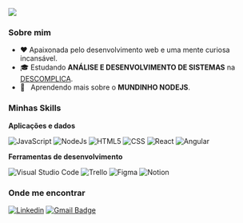 ![](https://komarev.com/ghpvc/?username=caroline-calixto&color=006bed)

<h3>Sobre mim</h3>

- ❤️ Apaixonada pelo desenvolvimento web e uma mente curiosa incansável.
- 🎓 Estudando **ANÁLISE E DESENVOLVIMENTO DE SISTEMAS** na <a href="https://descomplica.com.br">DESCOMPLICA</a>.
- 🌱 &nbsp; Aprendendo mais sobre o **MUNDINHO NODEJS**.

<h3>Minhas Skills</h3>

**Aplicações e dados**

![JavaScript](https://img.shields.io/badge/-JavaScript-333333?style=flat&logo=javascript)
![NodeJs](https://img.shields.io/badge/Node.js-333333?style=flat&logo=node.js)
![HTML5](https://img.shields.io/badge/-HTML5-333333?style=flat&logo=HTML5)
![CSS](https://img.shields.io/badge/-CSS-333333?style=flat&logo=CSS3&logoColor=1572B6)
![React](https://img.shields.io/badge/-React-333333?style=flat&logo=react)
![Angular](https://img.shields.io/badge/-angular-333333?style=flat&logo=angular)

**Ferramentas de desenvolvimento**

![Visual Studio Code](https://img.shields.io/badge/-Visual%20Studio%20Code-333333?style=flat&logo=visual-studio-code&logoColor=007ACC)
![Trello](https://img.shields.io/badge/-Trello-333333?style=flat&logo=trello&logoColor=007ACC)
![Figma](https://img.shields.io/badge/-Figma-333333?style=flat&logo=figma&logoColor=007ACC)
![Notion](https://img.shields.io/badge/Notion-333333?style=flat&logo=notion&logoColor=007ACC)

<h3>Onde me encontrar</h3>

[![Linkedin](https://img.shields.io/badge/-carolinecalixtoc-blue?style=flat-square&logo=Linkedin&logoColor=white&link=carolinecalixtoc)](https://www.linkedin.com/in/carolinecalixtoc/)
[![Gmail Badge](https://img.shields.io/badge/-caroline.colaressantos@gmail.com-006bed?style=flat-square&logo=Gmail&logoColor=white&link=mailto:caroline.colaressantos@gmail.com)](mailto:caroline.colaressantos@gmail.com)
